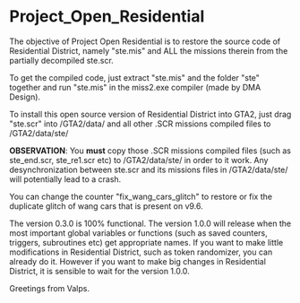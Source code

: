 # Project_Open_Residential
The objective of Project Open Residential is to restore the source code of Residential District, namely "ste.mis" and ALL the missions therein from the partially decompiled ste.scr.

To get the compiled code, just extract "ste.mis" and the folder "ste" together and run "ste.mis" in the miss2.exe compiler (made by DMA Design).

To install this open source version of Residential District into GTA2, just drag "ste.scr" into /GTA2/data/ and all other .SCR missions compiled files to /GTA2/data/ste/

**OBSERVATION**: You **must** copy those .SCR missions compiled files (such as ste_end.scr, ste_re1.scr etc) to /GTA2/data/ste/ in order to it work. Any desynchronization between ste.scr and its missions files in /GTA2/data/ste/ will potentially lead to a crash.

You can change the counter "fix_wang_cars_glitch" to restore or fix the duplicate glitch of wang cars that is present on v9.6.

The version 0.3.0 is 100% functional. The version 1.0.0 will release when the most important global variables or functions (such as saved counters, triggers, subroutines etc) get appropriate names. If you want to make little modifications in Residential District, such as token randomizer, you can already do it. However if you want to make big changes in Residential District, it is sensible to wait for the version 1.0.0.

Greetings from Valps.
